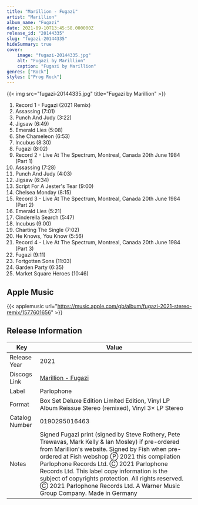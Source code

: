 ```yaml
---
title: "Marillion - Fugazi"
artist: "Marillion"
album_name: "Fugazi"
date: 2021-09-10T13:45:58.000000Z
release_id: "20144335"
slug: "fugazi-20144335"
hideSummary: true
cover:
    image: "fugazi-20144335.jpg"
    alt: "Fugazi by Marillion"
    caption: "Fugazi by Marillion"
genres: ["Rock"]
styles: ["Prog Rock"]
---
```


{{< img src="fugazi-20144335.jpg" title="Fugazi by Marillion" >}}

<!-- section break -->

1. Record 1 - Fugazi (2021 Remix)
2. Assassing (7:01)
3. Punch And Judy (3:22)
4. Jigsaw (6:49)
5. Emerald Lies (5:08)
6. She Chameleon (6:53)
7. Incubus (8:30)
8. Fugazi (8:02)
9. Record 2 - Live At The Spectrum, Montreal, Canada 20th June 1984 (Part 1)
10. Assassing (7:28)
11. Punch And Judy (4:03)
12. Jigsaw (6:34)
13. Script For A Jester's Tear (9:00)
14. Chelsea Monday (8:15)
15. Record 3 - Live At The Spectrum, Montreal, Canada 20th June 1984 (Part 2)
16. Emerald Lies (5:21)
17. Cinderella Search (5:47)
18. Incubus (9:00)
19. Charting The Single (7:02)
20. He Knows, You Know (5:56)
21. Record 4 - Live At The Spectrum, Montreal, Canada 20th June 1984 (Part 3)
22. Fugazi (9:11)
23. Fortgotten Sons (11:03)
24. Garden Party (6:35)
25. Market Square Heroes (10:46)

<!-- section break -->




## Apple Music
{{< applemusic url="https://music.apple.com/gb/album/fugazi-2021-stereo-remix/1577601656" >}}






## Release Information
|  Key           | Value                                                |
| ---------------| ---------------------------------------------------- |
| Release Year   | 2021                                   |
| Discogs Link   | [Marillion - Fugazi](https://www.discogs.com/release/20144335-Marillion-Fugazi) |
| Label          | Parlophone |
| Format         | Box Set Deluxe Edition Limited Edition, Vinyl LP Album Reissue Stereo (remixed), Vinyl 3× LP Stereo |
| Catalog Number | 0190295016463 |
| Notes | Signed Fugazi print (signed by Steve Rothery, Pete Trewavas, Mark Kelly & Ian Mosley) if pre-ordered from Marillion's website. Signed by Fish when pre-ordered at Fish webshop  Ⓟ 2021 this compilation Parlophone Records Ltd.  Ⓒ 2021 Parlophone Records Ltd. This label copy information is the subject of copyrights protection. All rights reserved.  Ⓒ 2021 Parlophone Records Ltd. A Warner Music Group Company. Made in Germany  |